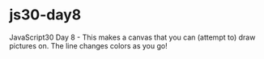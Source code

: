 # js30-day8

JavaScript30 Day 8 - This makes a canvas that you can (attempt to) draw pictures on. The line changes colors as you go!
